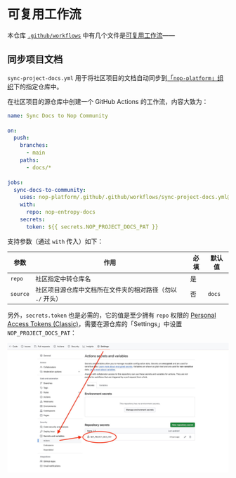 
# 可复用工作流

本仓库 [`.github/workflows`](../.github/workflows) 中有几个文件是[可复用工作流](https://docs.github.com/en/actions/using-workflows/reusing-workflows)——

## 同步项目文档

`sync-project-docs.yml` 用于将社区项目的文档自动同步到[「`nop-platform`」组织](https://github.com/nop-platform)下的指定仓库中。

在社区项目的源仓库中创建一个 GitHub Actions 的工作流，内容大致为：

```yml
name: Sync Docs to Nop Community

on:
  push:
    branches:
      - main
    paths:
      - docs/*

jobs:
  sync-docs-to-community:
    uses: nop-platform/.github/.github/workflows/sync-project-docs.yml@main
    with:
      repo: nop-entropy-docs
    secrets:
      token: ${{ secrets.NOP_PROJECT_DOCS_PAT }}
```

支持参数（通过 `with` 传入）如下：

| 参数 | 作用 | 必填 | 默认值 |
| --- | --- | --- | --- |
| `repo` | 社区指定中转仓库名 | 是 |  |
| `source` | 社区项目源仓库中文档所在文件夹的相对路径（勿以 `./` 开头） | 否 | `docs` |

另外，`secrets.token` 也是必需的，它的值是至少拥有 `repo` 权限的 [Personal Access Tokens (Classic)](https://github.com/settings/tokens)，需要在源仓库的「Settings」中设置 `NOP_PROJECT_DOCS_PAT`：

![](./set-pat.jpeg)
